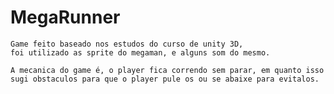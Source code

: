 # MegaRunner 

	Game feito baseado nos estudos do curso de unity 3D,
	foi utilizado as sprite do megaman, e alguns som do mesmo.

	A mecanica do game é, o player fica correndo sem parar, em quanto isso 
	sugi obstaculos para que o player pule os ou se abaixe para evitalos.
